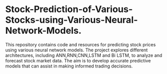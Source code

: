 # Stock-Prediction-of-Various-Stocks-using-Various-Neural-Network-Models.
This repository contains code and resources for predicting stock prices using various neural network models. The project explores different architectures, including ANN,RNN,CNN,LSTM and Bi LSTM, to analyze and forecast stock market data. The aim is to develop accurate predictive models that can assist in making informed trading decisions.
